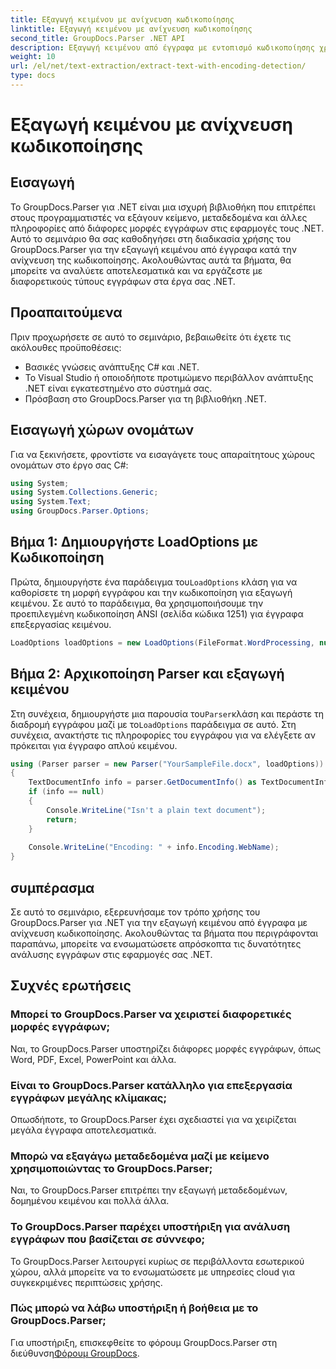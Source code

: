 ```yaml
---
title: Εξαγωγή κειμένου με ανίχνευση κωδικοποίησης
linktitle: Εξαγωγή κειμένου με ανίχνευση κωδικοποίησης
second_title: GroupDocs.Parser .NET API
description: Εξαγωγή κειμένου από έγγραφα με εντοπισμό κωδικοποίησης χρησιμοποιώντας GroupDocs.Parser για .NET. Αναλύστε αποτελεσματικά διάφορες μορφές στις εφαρμογές σας .NET.
weight: 10
url: /el/net/text-extraction/extract-text-with-encoding-detection/
type: docs
---
```

# Εξαγωγή κειμένου με ανίχνευση κωδικοποίησης

## Εισαγωγή
Το GroupDocs.Parser για .NET είναι μια ισχυρή βιβλιοθήκη που επιτρέπει στους προγραμματιστές να εξάγουν κείμενο, μεταδεδομένα και άλλες πληροφορίες από διάφορες μορφές εγγράφων στις εφαρμογές τους .NET. Αυτό το σεμινάριο θα σας καθοδηγήσει στη διαδικασία χρήσης του GroupDocs.Parser για την εξαγωγή κειμένου από έγγραφα κατά την ανίχνευση της κωδικοποίησης. Ακολουθώντας αυτά τα βήματα, θα μπορείτε να αναλύετε αποτελεσματικά και να εργάζεστε με διαφορετικούς τύπους εγγράφων στα έργα σας .NET.
## Προαπαιτούμενα
Πριν προχωρήσετε σε αυτό το σεμινάριο, βεβαιωθείτε ότι έχετε τις ακόλουθες προϋποθέσεις:
- Βασικές γνώσεις ανάπτυξης C# και .NET.
- Το Visual Studio ή οποιοδήποτε προτιμώμενο περιβάλλον ανάπτυξης .NET είναι εγκατεστημένο στο σύστημά σας.
- Πρόσβαση στο GroupDocs.Parser για τη βιβλιοθήκη .NET.

## Εισαγωγή χώρων ονομάτων
Για να ξεκινήσετε, φροντίστε να εισαγάγετε τους απαραίτητους χώρους ονομάτων στο έργο σας C#:
```csharp
using System;
using System.Collections.Generic;
using System.Text;
using GroupDocs.Parser.Options;
```
## Βήμα 1: Δημιουργήστε LoadOptions με Κωδικοποίηση
 Πρώτα, δημιουργήστε ένα παράδειγμα του`LoadOptions` κλάση για να καθορίσετε τη μορφή εγγράφου και την κωδικοποίηση για εξαγωγή κειμένου. Σε αυτό το παράδειγμα, θα χρησιμοποιήσουμε την προεπιλεγμένη κωδικοποίηση ANSI (σελίδα κώδικα 1251) για έγγραφα επεξεργασίας κειμένου.
```csharp
LoadOptions loadOptions = new LoadOptions(FileFormat.WordProcessing, null, null, Encoding.GetEncoding(1251));
```
## Βήμα 2: Αρχικοποίηση Parser και εξαγωγή κειμένου
 Στη συνέχεια, δημιουργήστε μια παρουσία του`Parser`κλάση και περάστε τη διαδρομή εγγράφου μαζί με το`LoadOptions` παράδειγμα σε αυτό. Στη συνέχεια, ανακτήστε τις πληροφορίες του εγγράφου για να ελέγξετε αν πρόκειται για έγγραφο απλού κειμένου.
```csharp
using (Parser parser = new Parser("YourSampleFile.docx", loadOptions))
{
    TextDocumentInfo info = parser.GetDocumentInfo() as TextDocumentInfo;
    if (info == null)
    {
        Console.WriteLine("Isn't a plain text document");
        return;
    }
    
    Console.WriteLine("Encoding: " + info.Encoding.WebName);
}
```

## συμπέρασμα
Σε αυτό το σεμινάριο, εξερευνήσαμε τον τρόπο χρήσης του GroupDocs.Parser για .NET για την εξαγωγή κειμένου από έγγραφα με ανίχνευση κωδικοποίησης. Ακολουθώντας τα βήματα που περιγράφονται παραπάνω, μπορείτε να ενσωματώσετε απρόσκοπτα τις δυνατότητες ανάλυσης εγγράφων στις εφαρμογές σας .NET.

## Συχνές ερωτήσεις
### Μπορεί το GroupDocs.Parser να χειριστεί διαφορετικές μορφές εγγράφων;
Ναι, το GroupDocs.Parser υποστηρίζει διάφορες μορφές εγγράφων, όπως Word, PDF, Excel, PowerPoint και άλλα.
### Είναι το GroupDocs.Parser κατάλληλο για επεξεργασία εγγράφων μεγάλης κλίμακας;
Οπωσδήποτε, το GroupDocs.Parser έχει σχεδιαστεί για να χειρίζεται μεγάλα έγγραφα αποτελεσματικά.
### Μπορώ να εξαγάγω μεταδεδομένα μαζί με κείμενο χρησιμοποιώντας το GroupDocs.Parser;
Ναι, το GroupDocs.Parser επιτρέπει την εξαγωγή μεταδεδομένων, δομημένου κειμένου και πολλά άλλα.
### Το GroupDocs.Parser παρέχει υποστήριξη για ανάλυση εγγράφων που βασίζεται σε σύννεφο;
Το GroupDocs.Parser λειτουργεί κυρίως σε περιβάλλοντα εσωτερικού χώρου, αλλά μπορείτε να το ενσωματώσετε με υπηρεσίες cloud για συγκεκριμένες περιπτώσεις χρήσης.
### Πώς μπορώ να λάβω υποστήριξη ή βοήθεια με το GroupDocs.Parser;
Για υποστήριξη, επισκεφθείτε το φόρουμ GroupDocs.Parser στη διεύθυνση[Φόρουμ GroupDocs](https://forum.groupdocs.com/c/parser/17).